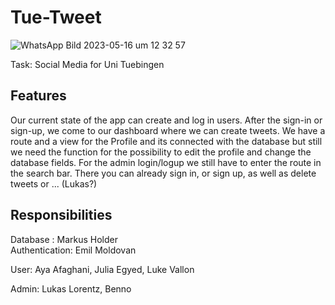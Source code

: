 # Tue-Tweet
![WhatsApp Bild 2023-05-16 um 12 32 57](https://github.com/Emilmoldovan24/Tue-Tweet/assets/116385114/87d7b163-8d3f-4b92-8a0c-942f7de1fd76)

Task: Social Media for Uni Tuebingen 

## Features
Our current state of the app can create and log in users. After the sign-in or sign-up, we come to our dashboard where we can create tweets.
We have a route and a view for the Profile and its connected with the database but still we need the function for the possibility to edit the profile and change the database fields.
For the admin login/logup we still have to enter the route in the search bar. There you can already sign in, or sign up, as well as delete tweets or ... (Lukas?)

## Responsibilities

Database : Markus Holder  
Authentication: Emil Moldovan

User: Aya Afaghani, Julia Egyed, Luke Vallon

Admin: Lukas Lorentz, Benno
